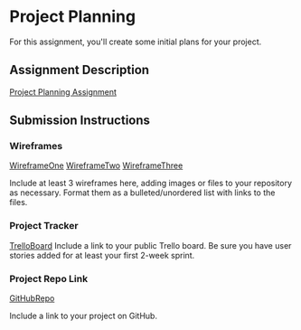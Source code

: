 # Project Planning
For this assignment, you'll create some initial plans for your project.

## Assignment Description
[Project Planning Assignment](https://education.launchcode.org/liftoff/modules/assignments/project-planning)

## Submission Instructions

### Wireframes
[WireframeOne](https://photos.google.com/photo/AF1QipOpl6coP8rjVG_AWQgBfaI-Roi8GinbL4fZZ1qp)
[WireframeTwo](https://photos.google.com/photo/AF1QipPNlZ0QFTaNX1V1J4KyPk00sWnIkOBq8Ip9zu2m)
[WireframeThree](https://photos.google.com/photo/AF1QipMUmrWf61JLb9vIeE8ipZzdOup2qwUH3AZle1dU)

Include at least 3 wireframes here, adding images or files to your repository as necessary. Format them as a bulleted/unordered list with links to the files.

### Project Tracker
[TrelloBoard](https://trello.com/b/uXgbgOqT/liftoff-project-2022-2023)
Include a link to your public Trello board. Be sure you have user stories added for at least your first 2-week sprint.

### Project Repo Link
[GitHubRepo](https://github.com/NameInputError/Liftoff_Ted_Group)

Include a link to your project on GitHub.
